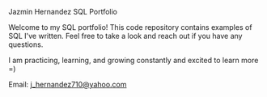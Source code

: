 Jazmin Hernandez SQL Portfolio 

Welcome to my SQL portfolio! This code repository contains examples of SQL I've written. Feel free to take a look and reach out if you have any questions.

I am practicing, learning, and growing constantly and excited to learn more =)

Email: j_hernandez710@yahoo.com
